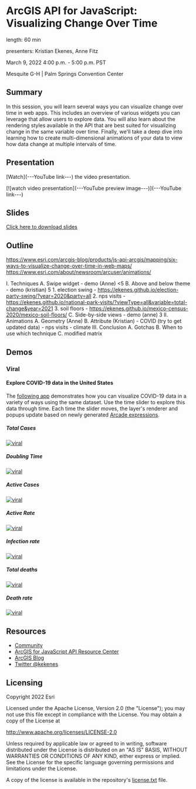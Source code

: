 # ArcGIS API for JavaScript: Visualizing Change Over Time

length: 60 min

presenters: Kristian Ekenes, Anne Fitz

March 9, 2022 4:00 p.m. - 5:00 p.m. PST

Mesquite G-H | Palm Springs Convention Center

## Summary

In this session, you will learn several ways you can visualize change over time in web apps. This includes an overview of various widgets you can leverage that allow users to explore data. You will also learn about the rendering styles available in the API that are best suited for visualizing change in the same variable over time. Finally, we'll take a deep dive into learning how to create multi-dimensional animations of your data to view how data change at multiple intervals of time.

## Presentation

[Watch](---YouTube link---) the video presentation.

[![watch video presentation](---YouTube preview image---)](---YouTube link---)

## Slides

[Click here to download slides](https://github.com/ekenes/conferences/raw/master/ds-2022/change-over-time/slides.pptx)

## Outline

<https://www.esri.com/arcgis-blog/products/js-api-arcgis/mapping/six-ways-to-visualize-change-over-time-in-web-maps/>
<https://www.esri.com/about/newsroom/arcuser/animations/>

I. Techniques
   A. Swipe widget - demo (Anne) <5
   B. Above and below theme - demo (kristian) 5
      1. election swing - <https://ekenes.github.io/election-party-swing/?year=2020&party=all>
      2. nps visits - <https://ekenes.github.io/national-park-visits/?viewType=all&variable=total-change&year=2021>
      3. soil floors - <https://ekenes.github.io/mexico-census-2020/mexico-soil-floors/>
   C. Side-by-side views - demo (anne) 3
II. Animations
   A. Geometry (Anne)
   B. Attribute (Kristian)
      - COVID (try to get updated data)
      - nps visits
      - climate
III. Conclusion
   A. Gotchas
   B. When to use which technique
   C. modified matrix

## Demos

### Viral

#### Explore COVID-19 data in the United States

The [following app](https://ekenes.github.io/covid19viz/) demonstrates how you can visualize COVID-19 data in a variety of ways using the same dataset. Use the time slider to explore this data through time. Each time the slider moves, the layer's renderer and popups update based on newly generated [Arcade expressions](https://developers.arcgis.com/arcade/).

##### Total Cases

[![viral](images/total-cases.png)](https://ekenes.github.io/covid19viz/)

##### Doubling Time

[![viral](images/doubling-time.png)](https://ekenes.github.io/covid19viz/)

##### Active Cases

[![viral](images/active-cases.png)](https://ekenes.github.io/covid19viz/)

##### Active Rate

[![viral](images/active-rate.png)](https://ekenes.github.io/covid19viz/)

##### Infection rate

[![viral](images/infection-rate.png)](https://ekenes.github.io/covid19viz/)

##### Total deaths

[![viral](images/total-deaths.png)](https://ekenes.github.io/covid19viz/)

##### Death rate

[![viral](images/death-rate.png)](https://ekenes.github.io/covid19viz/)

## Resources

* [Community](https://developers.arcgis.com/en/javascript/jshelp/community.html)
* [ArcGIS for JavaScript API Resource Center](http://help.arcgis.com/en/webapi/javascript/arcgis/index.html)
* [ArcGIS Blog](https://www.esri.com/arcgis-blog/author/kekenes/)
* [Twitter @kekenes](http://twitter.com/kekenes)

## Licensing

Copyright 2022 Esri

Licensed under the Apache License, Version 2.0 (the "License");
you may not use this file except in compliance with the License.
You may obtain a copy of the License at

   <http://www.apache.org/licenses/LICENSE-2.0>

Unless required by applicable law or agreed to in writing, software
distributed under the License is distributed on an "AS IS" BASIS,
WITHOUT WARRANTIES OR CONDITIONS OF ANY KIND, either express or implied.
See the License for the specific language governing permissions and
limitations under the License.

A copy of the license is available in the repository's [license.txt](license.txt) file.
